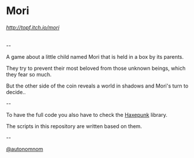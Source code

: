 # Mori

###### http://topf.itch.io/mori


--



A game about a little child named Mori that is held in a box by its parents. 

They try to prevent their most beloved from those unknown beings, which they fear so much. 

But the other side of the coin reveals a world in shadows and Mori's turn to decide..


--



To have the full code you also have to check the [Haxepunk](https://github.com/HaxePunk/HaxePunk) library.

The scripts in this repository are written based on them.


--



[@autonomnom](http://twitter.com/autonomnom)